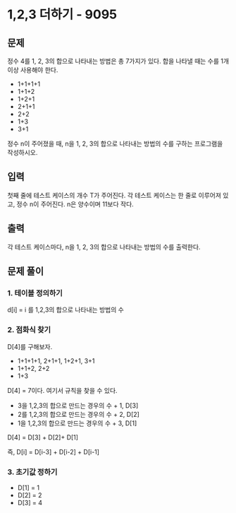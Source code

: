 # 1,2,3 더하기 - 9095

## 문제

정수 4를 1, 2, 3의 합으로 나타내는 방법은 총 7가지가 있다. 합을 나타낼 때는 수를 1개 이상 사용해야 한다.

- 1+1+1+1
- 1+1+2
- 1+2+1
- 2+1+1
- 2+2
- 1+3
- 3+1


정수 n이 주어졌을 때, n을 1, 2, 3의 합으로 나타내는 방법의 수를 구하는 프로그램을 작성하시오.

## 입력

첫째 줄에 테스트 케이스의 개수 T가 주어진다. 각 테스트 케이스는 한 줄로 이루어져 있고, 정수 n이 주어진다. n은 양수이며 11보다 작다.

## 출력

각 테스트 케이스마다, n을 1, 2, 3의 합으로 나타내는 방법의 수를 출력한다.

## 문제 풀이

### 1. 테이블 정의하기

d[i] = i 를 1,2,3의 합으로 나타내는 방법의 수

### 2. 점화식 찾기

D[4]를 구해보자.

- 1+1+1+1, 2+1+1, 1+2+1, 3+1
- 1+1+2, 2+2
- 1+3

D[4] = 7이다. 여기서 규칙을 찾을 수 있다.

- 3을 1,2,3의 합으로 만드는 경우의 수 + 1, D[3]
- 2를 1,2,3의 합으로 만드는 경우의 수 + 2, D[2]
- 1을 1,2,3의 합으로 만드는 경우의 수 + 3, D[1]

D[4] = D[3] + D[2]+ D[1]

즉, D[i] = D[i-3] + D[i-2] + D[i-1]


### 3. 초기값 정하기

- D[1] = 1
- D[2] = 2
- D[3] = 4